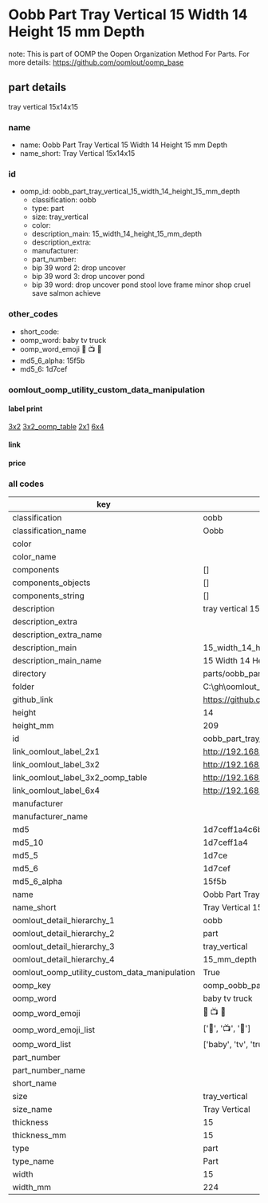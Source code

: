 # Oobb Part Tray Vertical 15 Width 14 Height 15 mm Depth  

note: This is part of OOMP the Oopen Organization Method For Parts. For more details: https://github.com/oomlout/oomp_base

##  part details
  



tray vertical 15x14x15



### name
* name: Oobb Part Tray Vertical 15 Width 14 Height 15 mm Depth
* name_short: Tray Vertical 15x14x15 
### id
* oomp_id: oobb_part_tray_vertical_15_width_14_height_15_mm_depth
  * classification: oobb
  * type: part
  * size: tray_vertical
  * color: 
  * description_main: 15_width_14_height_15_mm_depth
  * description_extra: 
  * manufacturer: 
  * part_number: 
  * bip 39 word 2: drop uncover
  * bip 39 word 3: drop uncover pond
  * bip 39 word: drop uncover pond stool love frame minor shop cruel save salmon achieve

### other_codes
* short_code: 
* oomp_word: baby tv truck
* oomp_word_emoji :baby: :tv: :truck:
* md5_6_alpha: 15f5b
* md5_6: 1d7cef






### oomlout_oomp_utility_custom_data_manipulation
#### label print
[3x2](http://192.168.1.245:1112/?label=oomp%2015f5b)
[3x2_oomp_table](http://192.168.1.108:1112/?label=oomp%2015f5b)
[2x1](http://192.168.1.242:1112/?label=oomp%2015f5b)
[6x4](http://192.168.1.55:1112/?label=oomp%2015f5b)    

#### link

                              

#### price







### all codes 
| key | value |  
| --- | --- |  
| classification | oobb |  
| classification_name | Oobb |  
| color |  |  
| color_name |  |  
| components | [] |  
| components_objects | [] |  
| components_string | [] |  
| description | tray vertical 15x14x15 |  
| description_extra |  |  
| description_extra_name |  |  
| description_main | 15_width_14_height_15_mm_depth |  
| description_main_name | 15 Width 14 Height 15 mm Depth |  
| directory | parts/oobb_part_tray_vertical_15_width_14_height_15_mm_depth |  
| folder | C:\gh\oomlout_oobb_version_4_generated_parts\parts\oobb_part_tray_vertical_15_width_14_height_15_mm_depth |  
| github_link | https://github.com/oomlout/oomlout_oomp_part_src/tree/main/parts/oobb_part_tray_vertical_15_width_14_height_15_mm_depth |  
| height | 14 |  
| height_mm | 209 |  
| id | oobb_part_tray_vertical_15_width_14_height_15_mm_depth |  
| link_oomlout_label_2x1 | http://192.168.1.242:1112/?label=oomp%2015f5b |  
| link_oomlout_label_3x2 | http://192.168.1.245:1112/?label=oomp%2015f5b |  
| link_oomlout_label_3x2_oomp_table | http://192.168.1.108:1112/?label=oomp%2015f5b |  
| link_oomlout_label_6x4 | http://192.168.1.55:1112/?label=oomp%2015f5b |  
| manufacturer |  |  
| manufacturer_name |  |  
| md5 | 1d7ceff1a4c6b1a572423d674fbb2a1b |  
| md5_10 | 1d7ceff1a4 |  
| md5_5 | 1d7ce |  
| md5_6 | 1d7cef |  
| md5_6_alpha | 15f5b |  
| name | Oobb Part Tray Vertical 15 Width 14 Height 15 mm Depth |  
| name_short | Tray Vertical 15x14x15  |  
| oomlout_detail_hierarchy_1 | oobb |  
| oomlout_detail_hierarchy_2 | part |  
| oomlout_detail_hierarchy_3 | tray_vertical |  
| oomlout_detail_hierarchy_4 | 15_mm_depth |  
| oomlout_oomp_utility_custom_data_manipulation | True |  
| oomp_key | oomp_oobb_part_tray_vertical_15_width_14_height_15_mm_depth |  
| oomp_word | baby tv truck |  
| oomp_word_emoji | :baby: :tv: :truck: |  
| oomp_word_emoji_list | [':baby:', ':tv:', ':truck:'] |  
| oomp_word_list | ['baby', 'tv', 'truck'] |  
| part_number |  |  
| part_number_name |  |  
| short_name |  |  
| size | tray_vertical |  
| size_name | Tray Vertical |  
| thickness | 15 |  
| thickness_mm | 15 |  
| type | part |  
| type_name | Part |  
| width | 15 |  
| width_mm | 224 |  
